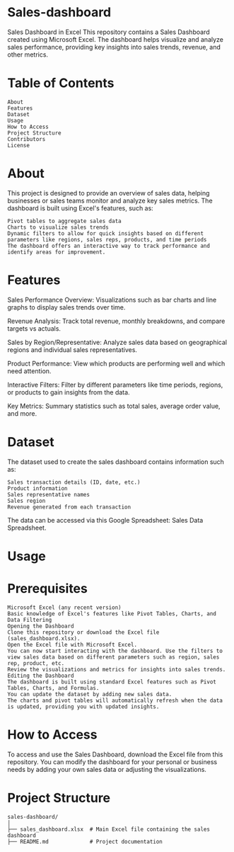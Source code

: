 # Sales-dashboard
Sales Dashboard in Excel
This repository contains a Sales Dashboard created using Microsoft Excel. The dashboard helps visualize and analyze sales performance, providing key insights into sales trends, revenue, and other metrics.

# Table of Contents
    About
    Features
    Dataset
    Usage
    How to Access
    Project Structure
    Contributors
    License

# About
This project is designed to provide an overview of sales data, helping businesses or sales teams monitor and analyze key sales metrics. The dashboard is built using Excel's features, such as:

    Pivot tables to aggregate sales data
    Charts to visualize sales trends
    Dynamic filters to allow for quick insights based on different parameters like regions, sales reps, products, and time periods
    The dashboard offers an interactive way to track performance and identify areas for improvement.

# Features

Sales Performance Overview: Visualizations such as bar charts and line graphs to display sales trends over time.

Revenue Analysis: Track total revenue, monthly breakdowns, and compare targets vs actuals.

Sales by Region/Representative: Analyze sales data based on geographical regions and individual sales representatives.

Product Performance: View which products are performing well and which need attention.

Interactive Filters: Filter by different parameters like time periods, regions, or products to gain insights from the data.

Key Metrics: Summary statistics such as total sales, average order value, and more.

# Dataset
The dataset used to create the sales dashboard contains information such as:

    Sales transaction details (ID, date, etc.)
    Product information
    Sales representative names
    Sales region
    Revenue generated from each transaction
The data can be accessed via this Google Spreadsheet: Sales Data Spreadsheet.

# Usage
# Prerequisites
    Microsoft Excel (any recent version)
    Basic knowledge of Excel's features like Pivot Tables, Charts, and Data Filtering
    Opening the Dashboard
    Clone this repository or download the Excel file (sales_dashboard.xlsx).
    Open the Excel file with Microsoft Excel.
    You can now start interacting with the dashboard. Use the filters to view sales data based on different parameters such as region, sales rep, product, etc.
    Review the visualizations and metrics for insights into sales trends.
    Editing the Dashboard
    The dashboard is built using standard Excel features such as Pivot Tables, Charts, and Formulas.
    You can update the dataset by adding new sales data.
    The charts and pivot tables will automatically refresh when the data is updated, providing you with updated insights.

# How to Access
To access and use the Sales Dashboard, download the Excel file from this repository.
You can modify the dashboard for your personal or business needs by adding your own sales data or adjusting the visualizations.

# Project Structure

    sales-dashboard/
    │
    ├── sales_dashboard.xlsx  # Main Excel file containing the sales dashboard
    ├── README.md             # Project documentation
